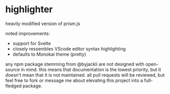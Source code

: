 # highlighter
heavily modified version of prism.js

noted improvements:
- support for Svelte
- closely ressembles VScode editor syntax highlighting
- defaults to Monokai theme (pretty)


any npm package stemming from @byjackli are not designed with open-source in mind. this means that documentation is the lowest priority, but it doesn't mean that it is not maintained. all pull requests will be reviewed, but feel free to fork or message me about elevating this project into a full-fledged package.